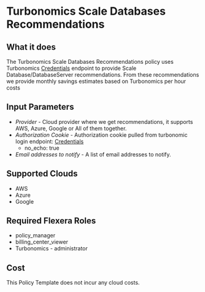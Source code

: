 # Turbonomics Scale Databases Recommendations

## What it does

The Turbonomics Scale Databases Recommendations policy uses Turbonomics [Credentials](https://turbonomic.com/api/v3/markets/{market_uuid}/actions) endpoint to provide Scale Database/DatabaseServer recommendations. From these recommendations we provide monthly savings estimates based on Turbonomics per hour costs

## Input Parameters

- *Provider* - Cloud provider where we get recommendations, it supports AWS, Azure, Google or All of them together.
- *Authorization Cookie* - Authorization cookie pulled from turbonomic login endpoint: [Credentials](https://xxxx.turbonomic.com/api/v3/login)
  - no_echo: true
- *Email addresses to notify* - A list of email addresses to notify.

## Supported Clouds

- AWS
- Azure
- Google

## Required Flexera Roles

- policy_manager
- billing_center_viewer
- Turbonomics - administrator

## Cost

This Policy Template does not incur any cloud costs.
